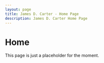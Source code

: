 ```yaml
---
layout: page
title: James D. Carter - Home Page
description: James D. Carter Home Page
---
```

# Home
This page is just a placeholder for the moment.
